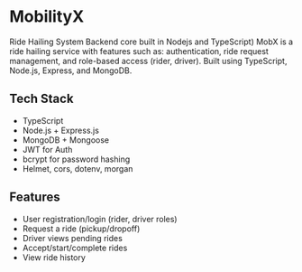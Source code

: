 # MobilityX
Ride Hailing System Backend core built in Nodejs and TypeScript)
MobX is a ride hailing service with features such as: authentication, ride request management, and role-based access (rider, driver). Built using TypeScript, Node.js, Express, and MongoDB.

## Tech Stack
- TypeScript
- Node.js + Express.js
- MongoDB + Mongoose
- JWT for Auth
- bcrypt for password hashing
- Helmet, cors, dotenv, morgan

## Features
- User registration/login (rider, driver roles)
- Request a ride (pickup/dropoff)
- Driver views pending rides
- Accept/start/complete rides
- View ride history
